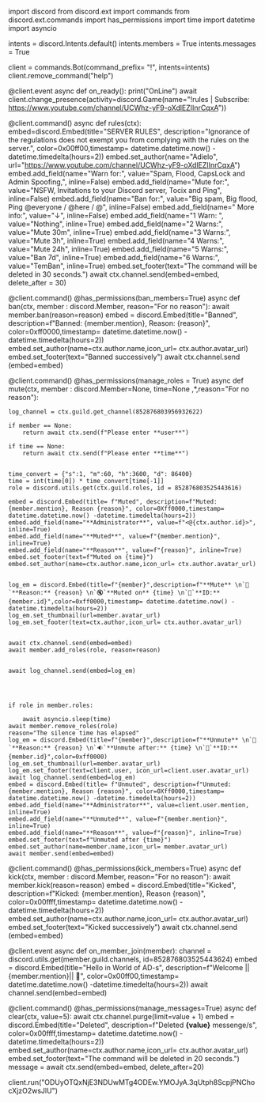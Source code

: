 import discord
from discord.ext import commands
from discord.ext.commands import has_permissions
import time
import datetime
import asyncio

intents = discord.Intents.default()
intents.members = True
intents.messages = True

client = commands.Bot(command_prefix= "!", intents=intents)
client.remove_command("help")

@client.event
async def on_ready():
    print("OnLine")
    await client.change_presence(activity=discord.Game(name="!rules | Subscribe: https://www.youtube.com/channel/UCWhz-yF9-oXdlEZIInrCqxA"))

@client.command()
async def rules(ctx):
    embed=discord.Embed(title="SERVER RULES", description="Ignorance of the regulations does not exempt you from complying with the rules on the server.", color=0x00ff00,timestamp= datetime.datetime.now() -datetime.timedelta(hours=2))
    embed.set_author(name="Adielo", url="https://www.youtube.com/channel/UCWhz-yF9-oXdlEZIInrCqxA")
    embed.add_field(name="Warn for:", value="Spam, Flood, CapsLock and Admin Spoofing,", inline=False)
    embed.add_field(name="Mute for:", value="NSFW, Invitations to your Discord server, Tocix and Ping", inline=False)
    embed.add_field(name="Ban for:", value="Big spam, Big flood, Ping @everyone / @here / @<administration role>", inline=False)
    embed.add_field(name=" More info:", value="↓", inline=False)
    embed.add_field(name="1 Warn: ", value="Nothing", inline=True)
    embed.add_field(name="2 Warns:", value="Mute 30m", inline=True)
    embed.add_field(name="3 Warns:", value="Mute 3h", inline=True)
    embed.add_field(name="4 Warns:", value="Mute 24h", inline=True)
    embed.add_field(name="5 Warns:", value="Ban 7d", inline=True)
    embed.add_field(name="6 Warns:", value="TemBan", inline=True)
    embed.set_footer(text="The command will be deleted in 30 seconds.")
    await ctx.channel.send(embed=embed, delete_after = 30)

@client.command()
@has_permissions(ban_members=True)
async def ban(ctx, member : discord.Member, reason="For no reason"):
    await member.ban(reason=reason)
    embed = discord.Embed(title="Banned", description=f"Banned: {member.mention}, Reason: {reason}", color=0xff0000,timestamp= datetime.datetime.now() -datetime.timedelta(hours=2))
    embed.set_author(name=ctx.author.name,icon_url= ctx.author.avatar_url)
    embed.set_footer(text="Banned successively")
    await ctx.channel.send (embed=embed)




@client.command()
@has_permissions(manage_roles = True)
async def mute(ctx, member : discord.Member=None, time=None ,*,reason="For no reason"):

    log_channel = ctx.guild.get_channel(852876803956932622)

    if member == None:
        return await ctx.send(f"Please enter **user**")  

    if time == None:
        return await ctx.send(f"Please enter **time**")


    time_convert = {"s":1, "m":60, "h":3600, "d": 86400}
    time = int(time[0]) * time_convert[time[-1]] 
    role = discord.utils.get(ctx.guild.roles, id = 852876803525443616) 

    embed = discord.Embed(title= f"Muted", description=f"Muted: {member.mention}, Reason {reason}", color=0Xff0000,timestamp= datetime.datetime.now() -datetime.timedelta(hours=2))
    embed.add_field(name="**Administrator**", value=f"<@{ctx.author.id}>", inline=True)
    embed.add_field(name="**Muted**", value=f"{member.mention}", inline=True)
    embed.add_field(name="**Reason**", value=f"{reason}", inline=True)
    embed.set_footer(text=f"Muted on {time}")
    embed.set_author(name=ctx.author.name,icon_url= ctx.author.avatar_url)


    log_em = discord.Embed(title=f"{member}",description=f"**Mute** \n`📄`**Reason:** {reason} \n`🔇`**Muted on** {time} \n`📱`**ID:** {member.id}",color=0xff0000,timestamp= datetime.datetime.now() -datetime.timedelta(hours=2))
    log_em.set_thumbnail(url=member.avatar_url)
    log_em.set_footer(text=ctx.author,icon_url= ctx.author.avatar_url)


    await ctx.channel.send(embed=embed)
    await member.add_roles(role, reason=reason)


    await log_channel.send(embed=log_em)



        
    if role in member.roles:

        await asyncio.sleep(time)
    await member.remove_roles(role)
    reason="The silence time has elapsed"
    log_em = discord.Embed(title=f"{member}",description=f"**Unmute** \n`📄`**Reason:** {reason} \n`🔉`**Unmute after:** {time} \n`📱`**ID:** {member.id}",color=0xff0000)
    log_em.set_thumbnail(url=member.avatar_url)
    log_em.set_footer(text=client.user, icon_url=client.user.avatar_url)
    await log_channel.send(embed=log_em)
    embed = discord.Embed(title= f"Unmuted", description=f"Unmuted: {member.mention}, Reason {reason}", color=0Xff0000,timestamp= datetime.datetime.now() -datetime.timedelta(hours=2))
    embed.add_field(name="**Administrator**", value=client.user.mention, inline=True)
    embed.add_field(name="**Unmuted**", value=f"{member.mention}", inline=True)
    embed.add_field(name="**Reason**", value=f"{reason}", inline=True)
    embed.set_footer(text=f"Unmuted after {time}")
    embed.set_author(name=member.name,icon_url= member.avatar_url)
    await member.send(embed=embed)



@client.command()
@has_permissions(kick_members=True)
async def kick(ctx, member : discord.Member, reason="For no reason"):
    await member.kick(reason=reason)
    embed = discord.Embed(title="Kicked", description=f"Kicked: {member.mention}, Reason {reason}", color=0x00ffff,timestamp= datetime.datetime.now() -datetime.timedelta(hours=2))
    embed.set_author(name=ctx.author.name,icon_url= ctx.author.avatar_url)
    embed.set_footer(text="Kicked successively")
    await ctx.channel.send (embed=embed)

@client.event
async def on_member_join(member):
    channel = discord.utils.get(member.guild.channels, id=852876803525443624)
    embed = discord.Embed(title="Hello in World of AD-s", description=f"Welcome ||{member.mention}|| 🥳", color=0x00ff00,timestamp= datetime.datetime.now() -datetime.timedelta(hours=2))
    await channel.send(embed=embed)


@client.command()
@has_permissions(manage_messages=True)
async def clear(ctx, value=5):
        await ctx.channel.purge(limit=value + 1)
        embed = discord.Embed(title="Deleted", description=f"Deleted **{value}** messenge/s", color=0x00ffff,timestamp= datetime.datetime.now() -datetime.timedelta(hours=2))
        embed.set_author(name=ctx.author.name,icon_url= ctx.author.avatar_url)
        embed.set_footer(text="The command will be deleted in 20 seconds.")
        message = await ctx.send(embed=embed, delete_after=20)


client.run("ODUyOTQxNjE3NDUwMTg4ODEw.YMOJyA.3qUtph8ScpjPNChocXjzO2wsJlU")
